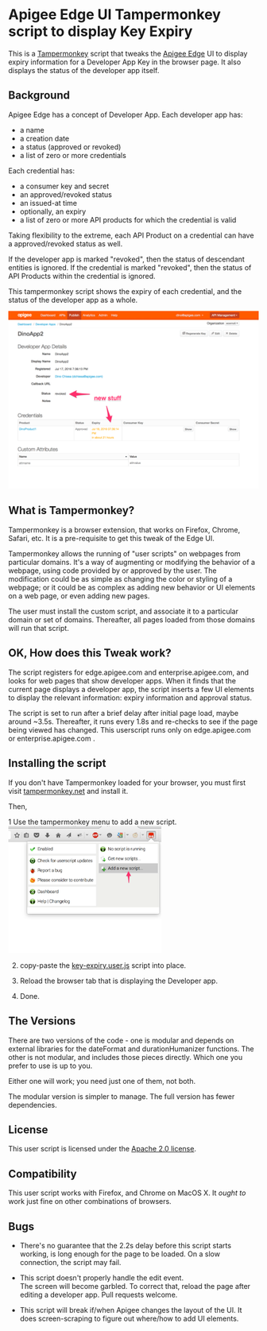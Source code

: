 # Apigee Edge UI Tampermonkey script to display Key Expiry

This is a [Tampermonkey](https://tampermonkey.net/) script that tweaks
the [Apigee Edge](https://edge.apigee.com) UI to display expiry information for a Developer App Key in the browser
page.  It also displays the status of the developer app itself.


## Background

Apigee Edge has a concept of Developer App. Each developer app has:

* a name
* a creation date
* a status (approved or revoked)
* a list of zero or more credentials

Each credential has:

* a consumer key and secret
* an approved/revoked status
* an issued-at time
* optionally, an expiry
* a list of zero or more API products for which the credential is valid

Taking flexibility to the extreme, each API Product on a credential can have a approved/revoked status as well.

If the developer app is marked "revoked", then the status of descendant entities is ignored.
If the credential is marked "revoked", then the status of API Products within the credential is ignored.

This tampermonkey script shows the expiry of each credential, and the status of the developer app as a whole. 

![screengrab](img/tampermonkey-key-expiry-example-1.png)


## What is Tampermonkey?

Tampermonkey is a browser extension, that works on Firefox, Chrome, Safari, etc. It is a pre-requisite to get this tweak of the Edge UI. 

Tampermonkey allows the running of "user scripts" on webpages from particular domains. It's a way of augmenting or modifying the behavior of a webpage, using code provided by or approved by the user. The modification could be as simple as changing the color or styling of a webpage; or it could be as complex as adding new behavior or UI elements on a web page, or even adding new pages.

The user must install the custom script, and associate it to a particular domain or set of domains. Thereafter, all pages loaded from those domains will run that script. 


## OK, How does this Tweak work?

The script registers for edge.apigee.com and enterprise.apigee.com, and looks for web pages that show developer apps. When it finds that the current page displays a developer app, the script
inserts a few UI elements to display the relevant information: expiry information and approval status.

The script is set to run after a brief delay after initial page load, maybe around ~3.5s.
Thereafter, it runs every 1.8s and re-checks to see if the page being viewed  has changed. This userscript runs only on edge.apigee.com or enterprise.apigee.com . 


## Installing the script

If you don't have Tampermonkey loaded for your browser, you must first visit  [tampermonkey.net](https://tampermonkey.net/) and install it.

Then, 

1 Use the tampermonkey menu to add a new script.
  <img src="img/tm-add-new-script.png" width='308px'>

2. copy-paste the [key-expiry.user.js](lib/key-expiry.user.js) script into place.

3. Reload the browser tab that is displaying the Developer app.

4. Done.


## The Versions

There are two versions of the code - one is modular and depends on external libraries for the dateFormat and durationHumanizer functions. The other is not modular, and includes those pieces directly.  Which one you prefer to use is up to you.

Either one will work; you need just one of them, not both. 

The modular version is simpler to manage. The full version has fewer dependencies. 


## License

This user script is licensed under the [Apache 2.0 license](LICENSE).


## Compatibility

This user script works with Firefox, and Chrome on MacOS X. 
It *ought to* work just fine on other combinations of browsers. 


## Bugs

* There's no guarantee that the 2.2s delay before this script starts working, is
  long enough for the page to be loaded. On a slow connection, the script may fail. 

* This script doesn't properly handle the edit event.  
  The screen will become garbled. To correct that, reload the page after editing a developer app. Pull requests welcome.

* This script will break if/when Apigee changes the layout of the UI.
  It does screen-scraping to figure out where/how to add UI elements. 

